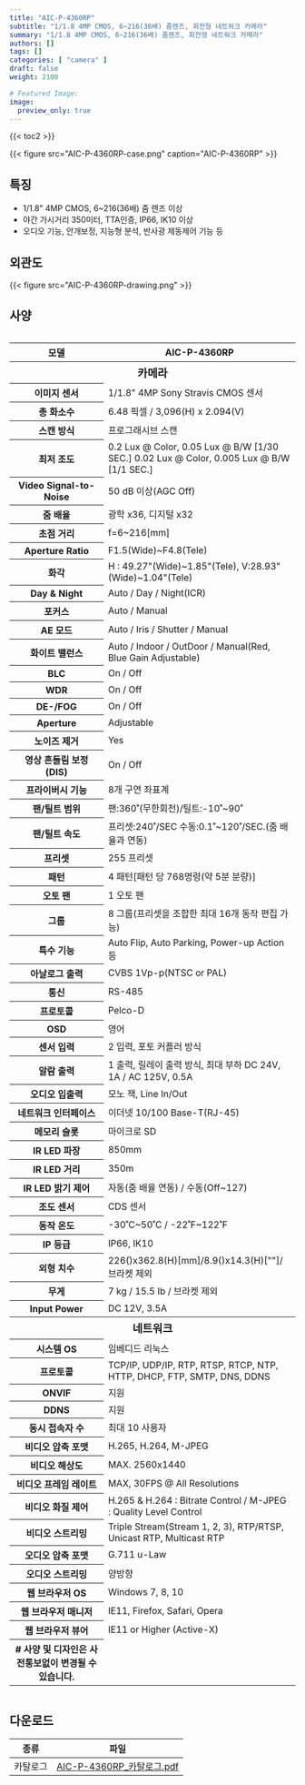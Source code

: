 ```yaml
---
title: "AIC-P-4360RP"
subtitle: "1/1.8 4MP CMOS, 6~216(36배) 줌렌즈, 회전형 네트워크 카메라"
summary: "1/1.8 4MP CMOS, 6~216(36배) 줌렌즈, 회전형 네트워크 카메라"
authors: []
tags: []
categories: [ "camera" ]
draft: false
weight: 2100

# Featured Image:
image:
  preview_only: true
---
```


{{< toc2 >}}

<div class="container">
<div class="row justify-content-center align-items-center">
<div class="col-sm-6">

{{< figure src="AIC-P-4360RP-case.png" caption="AIC-P-4360RP" >}}

</div>
</div>
</div>

<div class="container">
<div class="row justify-content-center">
<div class="col-sm-6 pl-0">

## 특징

- 1/1.8" 4MP CMOS, 6~216(36배) 줌 렌즈 이상
- 야간 가시거리 350미터, TTA인증, IP66, IK10 이상
- 오디오 기능, 안개보정, 지능형 분석, 반사광 제동제어 기능 등

</div>
<div class="col-sm-6 pl-0">

## 외관도

{{< figure src="AIC-P-4360RP-drawing.png" >}}

</div>
</div>
</div>

## 사양

<div style="overflow-x: auto">
<table class="spec">
<thead>
<tr>
<th>모델</th>
<th>AIC-P-4360RP</th>
</tr>
</thead>
<tbody>
<tr><th colspan="2" style="font-size: larger; font-weight: bolder">카메라</th></tr>
<tr><th>이미지 센서</th><td>1/1.8" 4MP Sony Stravis CMOS 센서</td></tr>
<tr><th>총 화소수</th><td>6.48 픽셀 / 3,096(H) x 2.094(V)</td></tr>
<tr><th>스캔 방식</th><td>프로그래시브 스캔</td></tr>
<tr><th>최저 조도</th><td>0.2 Lux @ Color, 0.05 Lux @ B/W [1/30 SEC.] 0.02 Lux @ Color, 0.005 Lux @ B/W [1/1 SEC.]</td></tr>
<tr><th>Video Signal-to-Noise</th><td>50 dB 이상(AGC Off)</td></tr>
<tr><th>줌 배율</th><td>광학 x36, 디지털 x32</td></tr>
<tr><th>초점 거리</th><td>f=6~216[mm]</td></tr>
<tr><th>Aperture Ratio</th><td>F1.5(Wide)~F4.8(Tele)</td></tr>
<tr><th>화각</th><td>H : 49.27"(Wide)~1.85"(Tele), V:28.93"(Wide)~1.04"(Tele)</td></tr>
<tr><th>Day & Night</th><td>Auto / Day / Night(ICR)</td></tr>
<tr><th>포커스</th><td>Auto / Manual</td></tr>
<tr><th>AE 모드</th><td>Auto / Iris / Shutter / Manual</td></tr>
<tr><th>화이트 밸런스</th><td>Auto / Indoor / OutDoor / Manual(Red, Blue Gain Adjustable)</td></tr>
<tr><th>BLC</th><td>On / Off</td></tr>
<tr><th>WDR</th><td>On / Off</td></tr>
<tr><th>DE-/FOG</th><td>On / Off</td></tr>
<tr><th>Aperture</th><td>Adjustable</td></tr>
<tr><th>노이즈 제거</th><td>Yes</td></tr>
<tr><th>영상 흔들림 보정(DIS)</th><td>On / Off</td></tr>
<tr><th>프라이버시 기능</th><td>8개 구연 좌표계</td></tr>
<tr><th>팬/틸트 범위</th><td>팬:360˚(무한회전)/틸트:-10˚~90˚</td></tr>
<tr><th>팬/틸트 속도</th><td>프리셋:240˚/SEC 수동:0.1˚~120˚/SEC.(줌 배율과 연동)</td></tr>
<tr><th>프리셋</th><td>255 프리셋</td></tr>
<tr><th>패턴</th><td>4 패턴[패턴 당 768명령(약 5분 분량)]</td></tr>
<tr><th>오토 팬</th><td>1 오토 팬</td></tr>
<tr><th>그룹</th><td>8 그룹(프리셋을 조합한 최대 16개 동작 편집 가능)</td></tr>
<tr><th>특수 기능</th><td>Auto Flip, Auto Parking, Power-up Action 등</td></tr>
<tr><th>아날로그 출력</th><td>CVBS 1Vp-p(NTSC or PAL)</td></tr>
<tr><th>통신</th><td>RS-485</td></tr>
<tr><th>프로토콜</th><td>Pelco-D</td></tr>
<tr><th>OSD</th><td>영어</td></tr>
<tr><th>센서 입력</th><td>2 입력, 포토 커플러 방식</td></tr>
<tr><th>알람 출력</th><td>1 출력, 릴레이 출력 방식, 최대 부하 DC 24V, 1A / AC 125V, 0.5A</td></tr>
<tr><th>오디오 입출력</th><td>모노 잭, Line In/Out</td></tr>
<tr><th>네트워크 인터페이스</th><td>이더넷 10/100 Base-T(RJ-45)</td></tr>
<tr><th>메모리 슬롯</th><td>마이크로 SD</td></tr>
<tr><th>IR LED 파장</th><td>850mm</td></tr>
<tr><th>IR LED 거리</th><td>350m</td></tr>
<tr><th>IR LED 밝기 제어</th><td>자동(줌 배율 연동) / 수동(Off~127)</td></tr>
<tr><th>조도 센서</th><td>CDS 센서</td></tr>
<tr><th>동작 온도</th><td>-30˚C~50˚C / -22˚F~122˚F</td></tr>
<tr><th>IP 등급</th><td>IP66, IK10</td></tr>
<tr><th>외형 치수</th><td>226()x362.8(H)[mm]/8.9()x14.3(H)[""]/브라켓 제외</td></tr>
<tr><th>무게</th><td>7 kg / 15.5 Ib / 브라켓 제외</td></tr>
<tr><th>Input Power</th><td>DC 12V, 3.5A</td></tr>
<tr><th colspan="2" style="font-size: larger; font-weight: bolder">네트워크</th></tr>
<tr><th>시스템 OS</th><td>임베디드 리눅스</td></tr>
<tr><th>프로토콜</th><td>TCP/IP, UDP/IP, RTP, RTSP, RTCP, NTP, HTTP, DHCP, FTP, SMTP, DNS, DDNS</td></tr>
<tr><th>ONVIF</th><td>지원</td></tr>
<tr><th>DDNS</th><td>지원</td></tr>
<tr><th>동시 접속자 수</th><td>최대 10 사용자</td></tr>
<tr><th>비디오 압축 포맷</th><td>H.265, H.264, M-JPEG</td></tr>
<tr><th>비디오 해상도</th><td>MAX. 2560x1440</td></tr>
<tr><th>비디오 프레임 레이트</th><td>MAX, 30FPS @ All Resolutions</td></tr>
<tr><th>비디오 화질 제어</th><td>H.265 & H.264 : Bitrate Control / M-JPEG : Quality Level Control</td></tr>
<tr><th>비디오 스트리밍</th><td>Triple Stream(Stream 1, 2, 3), RTP/RTSP, Unicast RTP, Multicast RTP</td></tr>
<tr><th>오디오 압축 포맷</th><td>G.711 u-Law</td></tr>
<tr><th>오디오 스트리밍</th><td>양방향</td></tr>
<tr><th>웹 브라우저 OS</th><td>Windows 7, 8, 10</td></tr>
<tr><th>웹 브라우저 매니저</th><td>IE11, Firefox, Safari, Opera</td></tr>
<tr><th>웹 브라우저 뷰어</th><td>IE11 or Higher (Active-X)
</td></tr>
<tr><th># 사양 및 디자인은 사전통보없이 변경될 수 있습니다.</td></tr>
</tbody>
</table>
</div>

## 다운로드

종류 | 파일
---- | ----
카탈로그 | [AIC-P-4360RP_카탈로그.pdf](AIC-P-4360RP_카탈로그.pdf)